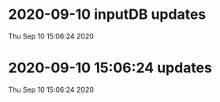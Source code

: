 
# 2020-09-10 inputDB updates 
 Thu Sep 10 15:06:24 2020 


# 2020-09-10 15:06:24 updates 
 Thu Sep 10 15:06:24 2020 


